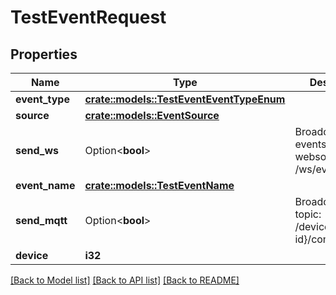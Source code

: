 # TestEventRequest

## Properties

Name | Type | Description | Notes
------------ | ------------- | ------------- | -------------
**event_type** | [**crate::models::TestEventEventTypeEnum**](TestEventEventTypeEnum.md) |  | 
**source** | [**crate::models::EventSource**](EventSource.md) |  | 
**send_ws** | Option<**bool**> | Broadcast to events websocket: /ws/events | [optional]
**event_name** | [**crate::models::TestEventName**](TestEventName.md) |  | 
**send_mqtt** | Option<**bool**> | Broadcast to mqtt topic: /devices/{device-id}/commands/ | [optional]
**device** | **i32** |  | 

[[Back to Model list]](../README.md#documentation-for-models) [[Back to API list]](../README.md#documentation-for-api-endpoints) [[Back to README]](../README.md)


